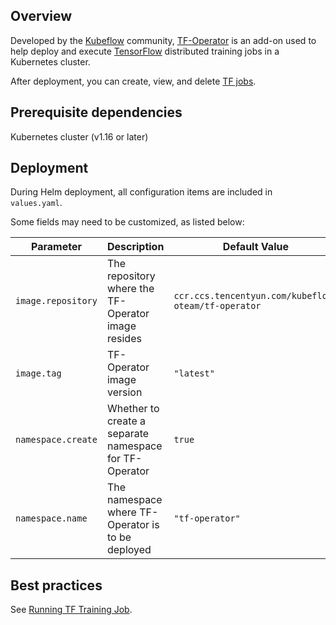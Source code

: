 ## Overview 

Developed by the [Kubeflow](https://www.kubeflow.org) community, [TF-Operator](https://github.com/kubeflow/tf-operator) is an add-on used to help deploy and execute [TensorFlow](https://www.tensorflow.org) distributed training jobs in a Kubernetes cluster.

After deployment, you can create, view, and delete [TF jobs](https://www.kubeflow.org/docs/components/training/tftraining/).

## Prerequisite dependencies

 Kubernetes cluster (v1.16 or later)

## Deployment

During Helm deployment, all configuration items are included in `values.yaml`.

Some fields may need to be customized, as listed below:

| Parameter               | Description                                  | Default Value                                              |
| ------------------ | ------------------------------------- | --------------------------------------------------- |
| `image.repository` | The repository where the TF-Operator image resides              | `ccr.ccs.tencentyun.com/kubeflow-oteam/tf-operator` |
| `image.tag`        | TF-Operator image version                | `"latest"`                                          |
| `namespace.create` | Whether to create a separate namespace for TF-Operator | `true`                                              |
| `namespace.name`   | The namespace where TF-Operator is to be deployed           | `"tf-operator"`                                     |

## Best practices

See [Running TF Training Job](https://intl.cloud.tencent.com/document/product/457/49369).



